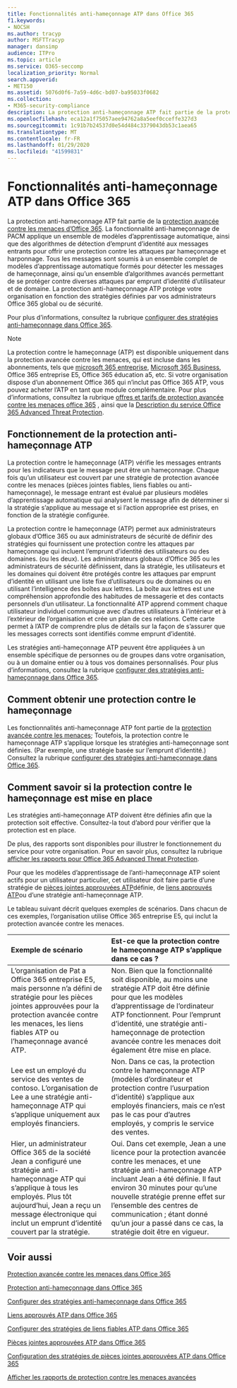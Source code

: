 ```yaml
---
title: Fonctionnalités anti-hameçonnage ATP dans Office 365
f1.keywords:
- NOCSH
ms.author: tracyp
author: MSFTTracyp
manager: dansimp
audience: ITPro
ms.topic: article
ms.service: O365-seccomp
localization_priority: Normal
search.appverid:
- MET150
ms.assetid: 5076d0f6-7a59-4d6c-bd07-ba95033f0682
ms.collection:
- M365-security-compliance
description: La protection anti-hameçonnage ATP fait partie de la protection avancée contre les menaces d’Office 365. La fonctionnalité anti-hameçonnage de PACM applique un ensemble de modèles d’apprentissage automatique, ainsi que des algorithmes de détection d’emprunt d’identité aux messages entrants pour offrir une protection contre les attaques par hameçonnage et harponnage. Tous les messages sont soumis à un ensemble complet de modèles d’apprentissage automatique formés pour détecter les messages de hameçonnage, ainsi qu’un ensemble d’algorithmes avancés permettant de se protéger contre diverses attaques par emprunt d’identité d’utilisateur et de domaine.
ms.openlocfilehash: eca12a1f75057aee94762a8a5eef0cceffe327d3
ms.sourcegitcommit: 1c91b7b24537d0e54d484c3379043db53c1aea65
ms.translationtype: MT
ms.contentlocale: fr-FR
ms.lasthandoff: 01/29/2020
ms.locfileid: "41599831"
---
```

# <a name="atp-anti-phishing-capabilities-in-office-365"></a>Fonctionnalités anti-hameçonnage ATP dans Office 365

La protection anti-hameçonnage ATP fait partie de la [protection avancée contre les menaces d’Office 365](office-365-atp.md). La fonctionnalité anti-hameçonnage de PACM applique un ensemble de modèles d’apprentissage automatique, ainsi que des algorithmes de détection d’emprunt d’identité aux messages entrants pour offrir une protection contre les attaques par hameçonnage et harponnage. Tous les messages sont soumis à un ensemble complet de modèles d’apprentissage automatique formés pour détecter les messages de hameçonnage, ainsi qu’un ensemble d’algorithmes avancés permettant de se protéger contre diverses attaques par emprunt d’identité d’utilisateur et de domaine. La protection anti-hameçonnage ATP protège votre organisation en fonction des stratégies définies par vos administrateurs Office 365 global ou de sécurité.
  
Pour plus d’informations, consultez la rubrique [configurer des stratégies anti-hameçonnage dans Office 365](set-up-anti-phishing-policies.md).
  
> [!NOTE]
> La protection contre le hameçonnage (ATP) est disponible uniquement dans la protection avancée contre les menaces, qui est incluse dans les abonnements, tels que [microsoft 365 entreprise](https://www.microsoft.com/microsoft-365/enterprise/home), [Microsoft 365 Business](https://www.microsoft.com/microsoft-365/business), Office 365 entreprise E5, Office 365 éducation a5, etc. Si votre organisation dispose d’un abonnement Office 365 qui n’inclut pas Office 365 ATP, vous pouvez acheter l’ATP en tant que module complémentaire. Pour plus d’informations, consultez la rubrique [offres et tarifs de protection avancée contre les menaces office 365](https://products.office.com/exchange/advance-threat-protection) , ainsi que la [Description du service Office 365 Advanced Threat Protection](https://docs.microsoft.com/office365/servicedescriptions/office-365-advanced-threat-protection-service-description).

## <a name="how-atp-anti-phishing-works"></a>Fonctionnement de la protection anti-hameçonnage ATP

La protection contre le hameçonnage (ATP) vérifie les messages entrants pour les indicateurs que le message peut être un hameçonnage. Chaque fois qu’un utilisateur est couvert par une stratégie de protection avancée contre les menaces (pièces jointes fiables, liens fiables ou anti-hameçonnage), le message entrant est évalué par plusieurs modèles d’apprentissage automatique qui analysent le message afin de déterminer si la stratégie s’applique au message et si l’action appropriée est prises, en fonction de la stratégie configurée.
  
La protection contre le hameçonnage (ATP) permet aux administrateurs globaux d’Office 365 ou aux administrateurs de sécurité de définir des stratégies qui fournissent une protection contre les attaques par hameçonnage qui incluent l’emprunt d’identité des utilisateurs ou des domaines. (ou les deux). Les administrateurs globaux d’Office 365 ou les administrateurs de sécurité définissent, dans la stratégie, les utilisateurs et les domaines qui doivent être protégés contre les attaques par emprunt d’identité en utilisant une liste fixe d’utilisateurs ou de domaines ou en utilisant l’intelligence des boîtes aux lettres. La boîte aux lettres est une compréhension approfondie des habitudes de messagerie et des contacts personnels d’un utilisateur. La fonctionnalité ATP apprend comment chaque utilisateur individuel communique avec d’autres utilisateurs à l’intérieur et à l’extérieur de l’organisation et crée un plan de ces relations. Cette carte permet à l’ATP de comprendre plus de détails sur la façon de s’assurer que les messages corrects sont identifiés comme emprunt d’identité.
  
Les stratégies anti-hameçonnage ATP peuvent être appliquées à un ensemble spécifique de personnes ou de groupes dans votre organisation, ou à un domaine entier ou à tous vos domaines personnalisés. Pour plus d’informations, consultez la rubrique [configurer des stratégies anti-hameçonnage dans Office 365](set-up-anti-phishing-policies.md).
  
## <a name="how-to-get-atp-anti-phishing"></a>Comment obtenir une protection contre le hameçonnage

Les fonctionnalités anti-hameçonnage ATP font partie de la [protection avancée contre les menaces](office-365-atp.md); Toutefois, la protection contre le hameçonnage ATP s’applique lorsque les stratégies anti-hameçonnage sont définies. (Par exemple, une stratégie basée sur l’emprunt d’identité.) Consultez la rubrique [configurer des stratégies anti-hameçonnage dans Office 365](set-up-anti-phishing-policies.md).
  
## <a name="how-to-know-if-atp-anti-phishing-is-in-place"></a>Comment savoir si la protection contre le hameçonnage est mise en place

Les stratégies anti-hameçonnage ATP doivent être définies afin que la protection soit effective. Consultez-la tout d’abord pour vérifier que la protection est en place.

De plus, des rapports sont disponibles pour illustrer le fonctionnement du service pour votre organisation. Pour en savoir plus, consultez la rubrique [afficher les rapports pour Office 365 Advanced Threat Protection](view-reports-for-atp.md).

Pour que les modèles d’apprentissage de l’anti-hameçonnage ATP soient actifs pour un utilisateur particulier, cet utilisateur doit faire partie d’une stratégie de [pièces jointes approuvées ATP](atp-safe-attachments.md)définie, de [liens approuvés ATP](atp-safe-links.md)ou d’une stratégie anti-hameçonnage ATP. 

Le tableau suivant décrit quelques exemples de scénarios. Dans chacun de ces exemples, l’organisation utilise Office 365 entreprise E5, qui inclut la protection avancée contre les menaces.
  
|**Exemple de scénario**|**Est-ce que la protection contre le hameçonnage ATP s’applique dans ce cas ?**|
|:-----|:-----|
|L’organisation de Pat a Office 365 entreprise E5, mais personne n’a défini de stratégie pour les pièces jointes approuvées pour la protection avancée contre les menaces, les liens fiables ATP ou l’hameçonnage avancé ATP.|Non. Bien que la fonctionnalité soit disponible, au moins une stratégie ATP doit être définie pour que les modèles d’apprentissage de l’ordinateur ATP fonctionnent. Pour l’emprunt d’identité, une stratégie anti-hameçonnage de protection avancée contre les menaces doit également être mise en place.|
|Lee est un employé du service des ventes de contoso. L’organisation de Lee a une stratégie anti-hameçonnage ATP qui s’applique uniquement aux employés financiers.|Non. Dans ce cas, la protection contre le hameçonnage ATP (modèles d’ordinateur et protection contre l’usurpation d’identité) s’applique aux employés financiers, mais ce n’est pas le cas pour d’autres employés, y compris le service des ventes.|
|Hier, un administrateur Office 365 de la société Jean a configuré une stratégie anti-hameçonnage ATP qui s’applique à tous les employés. Plus tôt aujourd’hui, Jean a reçu un message électronique qui inclut un emprunt d’identité couvert par la stratégie.|Oui. Dans cet exemple, Jean a une licence pour la protection avancée contre les menaces, et une stratégie anti-hameçonnage ATP incluant Jean a été définie. Il faut environ 30 minutes pour qu’une nouvelle stratégie prenne effet sur l’ensemble des centres de communication ; étant donné qu’un jour a passé dans ce cas, la stratégie doit être en vigueur.|

## <a name="related-topics"></a>Voir aussi

[Protection avancée contre les menaces dans Office 365](office-365-atp.md)
  
[Protection anti-hameçonnage dans Office 365](anti-phishing-protection.md)
  
[Configurer des stratégies anti-hameçonnage dans Office 365](set-up-anti-phishing-policies.md)
  
[Liens approuvés ATP dans Office 365](atp-safe-links.md)
  
[Configurer des stratégies de liens fiables ATP dans Office 365](set-up-atp-safe-links-policies.md)
  
[Pièces jointes approuvées ATP dans Office 365](atp-safe-attachments.md)
  
[Configuration des stratégies de pièces jointes approuvées ATP dans Office 365](set-up-atp-safe-attachments-policies.md)
  
[Afficher les rapports de protection contre les menaces avancées](view-reports-for-atp.md)
